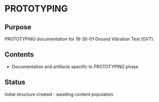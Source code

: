 # PROTOTYPING

## Purpose
PROTOTYPING documentation for 18-30-01 Ground Vibration Test (GVT).

## Contents
- Documentation and artifacts specific to PROTOTYPING phase

## Status
Initial structure created - awaiting content population.
